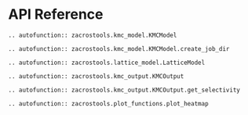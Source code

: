 # API Reference

```{eval-rst}
.. autofunction:: zacrostools.kmc_model.KMCModel
```

```{eval-rst}
.. autofunction:: zacrostools.kmc_model.KMCModel.create_job_dir
```

```{eval-rst}
.. autofunction:: zacrostools.lattice_model.LatticeModel
```

```{eval-rst}
.. autofunction:: zacrostools.kmc_output.KMCOutput
```

```{eval-rst}
.. autofunction:: zacrostools.kmc_output.KMCOutput.get_selectivity
```

```{eval-rst}
.. autofunction:: zacrostools.plot_functions.plot_heatmap
```